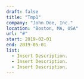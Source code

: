 ```yaml
---
draft: false
title: "Tmp1"
company: "John Doe, Inc."
location: "Boston, MA, USA"
url: "#"
start: 2019-02-01
end: 2019-05-01
list:
  - Insert Description.
  - Insert Description.
  - Insert Description.
---
```

